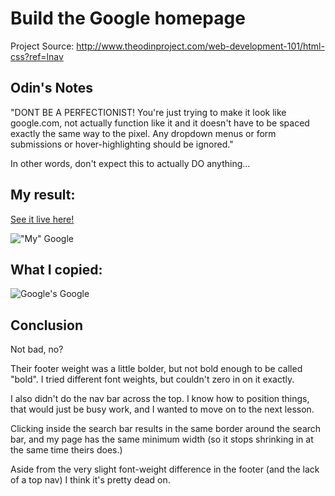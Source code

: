# Build the Google homepage

Project Source: http://www.theodinproject.com/web-development-101/html-css?ref=lnav

## Odin's Notes

"DONT BE A PERFECTIONIST! You're just trying to make it look like google.com, not actually function like it and it doesn't have to be spaced exactly the same way to the pixel. Any dropdown menus or form submissions or hover-highlighting should be ignored."

In other words, don't expect this to actually DO anything...

## My result:

[See it live here!](http://htmlpreview.github.io/?https://github.com/craftykate/odin-project/blob/master/google_homepage/index.html)

!["My" Google](https://github.com/craftykate/odin-project/blob/master/google_homepage/img/mine.jpg)

## What I copied:

![Google's Google](https://github.com/craftykate/odin-project/blob/master/google_homepage/img/theirs.jpg)

## Conclusion

Not bad, no? 

Their footer weight was a little bolder, but not bold enough to be called "bold". I tried different font weights, but couldn't zero in on it exactly.

I also didn't do the nav bar across the top. I know how to position things, that would just be busy work, and I wanted to move on to the next lesson. 

Clicking inside the search bar results in the same border around the search bar, and my page has the same minimum width (so it stops shrinking in at the same time theirs does.)

Aside from the very slight font-weight difference in the footer (and the lack of a top nav) I think it's pretty dead on. 